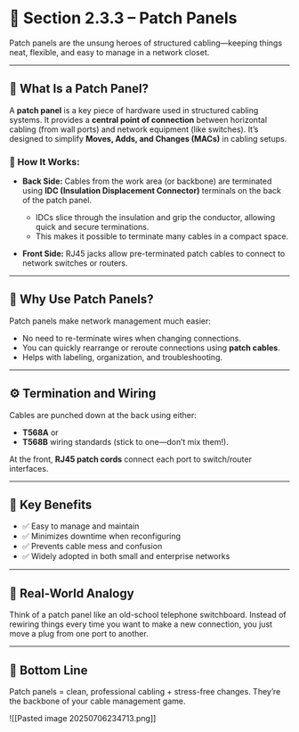 # 🧷 Section 2.3.3 – Patch Panels

Patch panels are the unsung heroes of structured cabling—keeping things neat, flexible, and easy to manage in a network closet.

---

## 🧰 What Is a Patch Panel?

A **patch panel** is a key piece of hardware used in structured cabling systems. It provides a **central point of connection** between horizontal cabling (from wall ports) and network equipment (like switches). It’s designed to simplify **Moves, Adds, and Changes (MACs)** in cabling setups.

### 🔧 How It Works:

- **Back Side:** Cables from the work area (or backbone) are terminated using **IDC (Insulation Displacement Connector)** terminals on the back of the patch panel.
  - IDCs slice through the insulation and grip the conductor, allowing quick and secure terminations.
  - This makes it possible to terminate many cables in a compact space.

- **Front Side:** RJ45 jacks allow pre-terminated patch cables to connect to network switches or routers.

---

## 🔁 Why Use Patch Panels?

Patch panels make network management much easier:
- No need to re-terminate wires when changing connections.
- You can quickly rearrange or reroute connections using **patch cables**.
- Helps with labeling, organization, and troubleshooting.

---

## ⚙️ Termination and Wiring

Cables are punched down at the back using either:
- **T568A** or
- **T568B** wiring standards (stick to one—don’t mix them!).

At the front, **RJ45 patch cords** connect each port to switch/router interfaces.

---

## 🧠 Key Benefits

- ✅ Easy to manage and maintain
- ✅ Minimizes downtime when reconfiguring
- ✅ Prevents cable mess and confusion
- ✅ Widely adopted in both small and enterprise networks

---

## 🔎 Real-World Analogy

Think of a patch panel like an old-school telephone switchboard. Instead of rewiring things every time you want to make a new connection, you just move a plug from one port to another.

---

## 📌 Bottom Line

Patch panels = clean, professional cabling + stress-free changes. They’re the backbone of your cable management game.

![[Pasted image 20250706234713.png]]
